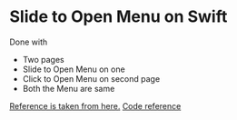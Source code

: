 Slide to Open Menu on Swift
===========================
Done with
 - Two pages
 - Slide to Open Menu on one
 - Click to Open Menu on second page
 - Both the Menu are same

[Reference is taken from here.][1]
[Code reference][2]

[1]: http://www.thorntech.com/2016/03/ios-tutorial-make-interactive-slide-menu-swift/
[2]: https://github.com/ThornTechPublic/InteractiveSlideOutMenu
